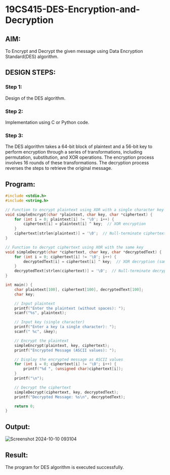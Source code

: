 # 19CS415-DES-Encryption-and-Decryption
## AIM: 
To Encrypt and Decrypt the given message using Data Encryption Standard(DES) algorithm.
## DESIGN STEPS:
### Step 1:
Design of the DES algorithm.

### Step 2:
Implementation using C or Python code.

### Step 3:
The DES algorithm takes a 64-bit block of plaintext and a 56-bit key to perform encryption through a series of transformations, including permutation, substitution, and XOR operations. The encryption process involves 16 rounds of these transformations. The decryption process reverses the steps to retrieve the original message.
## Program:
```c
#include <stdio.h>
#include <string.h>

// Function to encrypt plaintext using XOR with a single character key
void simpleEncrypt(char *plaintext, char key, char *ciphertext) {
    for (int i = 0; plaintext[i] != '\0'; i++) {
        ciphertext[i] = plaintext[i] ^ key;  // XOR encryption
    }
    ciphertext[strlen(plaintext)] = '\0';  // Null-terminate ciphertext
}

// Function to decrypt ciphertext using XOR with the same key
void simpleDecrypt(char *ciphertext, char key, char *decryptedText) {
    for (int i = 0; ciphertext[i] != '\0'; i++) {
        decryptedText[i] = ciphertext[i] ^ key;  // XOR decryption (same as encryption)
    }
    decryptedText[strlen(ciphertext)] = '\0';  // Null-terminate decrypted text
}

int main() {
    char plaintext[100], ciphertext[100], decryptedText[100];
    char key;

    // Input plaintext
    printf("Enter the plaintext (without spaces): ");
    scanf("%s", plaintext);

    // Input key (single character)
    printf("Enter a key (a single character): ");
    scanf(" %c", &key);

    // Encrypt the plaintext
    simpleEncrypt(plaintext, key, ciphertext);
    printf("Encrypted Message (ASCII values): ");

    // Display the encrypted message as ASCII values
    for (int i = 0; ciphertext[i] != '\0'; i++) {
        printf("%d ", (unsigned char)ciphertext[i]);
    }
    printf("\n");

    // Decrypt the ciphertext
    simpleDecrypt(ciphertext, key, decryptedText);
    printf("Decrypted Message: %s\n", decryptedText);

    return 0;
}

```
## Output:
![Screenshot 2024-10-10 093104](https://github.com/user-attachments/assets/6f54300a-25b4-4581-8119-c95d2248cb2e)

## Result:
The program for DES algorithm is executed successfully.
